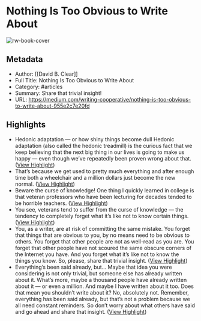 # Nothing Is Too Obvious to Write About

![rw-book-cover](https://miro.medium.com/v2/resize:fit:1200/1*hq15Dw6PLB2txVl_jb4R1w.png)

## Metadata
- Author: [[David B. Clear]]
- Full Title: Nothing Is Too Obvious to Write About
- Category: #articles
- Summary: Share that trivial insight!
- URL: https://medium.com/writing-cooperative/nothing-is-too-obvious-to-write-about-955e2c7e20fd

## Highlights
- Hedonic adaptation — or how shiny things become dull
  Hedonic adaptation (also called the hedonic treadmill) is the curious fact that we keep believing that the next big thing in our lives is going to make us happy — even though we’ve repeatedly been proven wrong about that. ([View Highlight](https://read.readwise.io/read/01h8gybcpkgv04jrqta0sgbqdz))
- That’s because we get used to pretty much everything and after enough time both a wheelchair and a million dollars just become the new normal. ([View Highlight](https://read.readwise.io/read/01h8gyc9rqg3byeddcyz1a81tg))
- Beware the curse of knowledge!
  One thing I quickly learned in college is that veteran professors who have been lecturing for decades tended to be horrible teachers. ([View Highlight](https://read.readwise.io/read/01h8gydw98446828ca56pm2pxv))
- You see, veterans tend to suffer from the curse of knowledge — the tendency to completely forget what it’s like not to know certain things. ([View Highlight](https://read.readwise.io/read/01h8gyg96g8gz9npxa4jxj6fv7))
- You, as a writer, are at risk of committing the same mistake. You forget that things that are obvious to you, by no means need to be obvious to others. You forget that other people are not as well-read as you are. You forget that other people have not scoured the same obscure corners of the Internet you have. And you forget what it’s like not to know the things you know. So, please, share that trivial insight. ([View Highlight](https://read.readwise.io/read/01h8gyhnfhnvq7cnrgt4dxqt6w))
- Everything’s been said already, but…
  Maybe that idea you were considering is not only trivial, but someone else has already written about it. What’s more, maybe a thousand people have already written about it — or even a million. And maybe I have written about it too. Does that mean you shouldn’t write about it?
  No, absolutely not. Remember, everything has been said already, but that’s not a problem because we all need constant reminders. So don’t worry about what others have said and go ahead and share that insight. ([View Highlight](https://read.readwise.io/read/01h8gyjt8p232dbhqznd7nhp7x))
